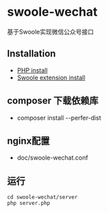 # swoole-wechat
基于Swoole实现微信公众号接口

## Installation
- [PHP install](https://github.com/php/php-src)
- [Swoole extension install](https://github.com/swoole/swoole-src)

## composer 下载依赖库
- composer install --perfer-dist

## nginx配置
- doc/swoole-wechat.conf

## 运行
```
cd swoole-wechat/server
php server.php
```

